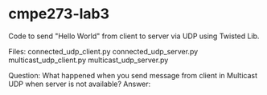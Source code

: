 # cmpe273-lab3

Code to send "Hello World" from client to server via UDP using Twisted Lib.

Files:
connected_udp_client.py
connected_udp_server.py
multicast_udp_client.py
multicast_udp_server.py

Question: What happened when you send message from client in Multicast UDP when server is not available?
Answer: 


